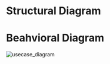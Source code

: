 # Structural Diagram





# Beahvioral Diagram


![usecase_diagram](https://user-images.githubusercontent.com/98813874/153495448-a250928f-bd37-4e51-bb95-e4fb32cc945f.jpg)
